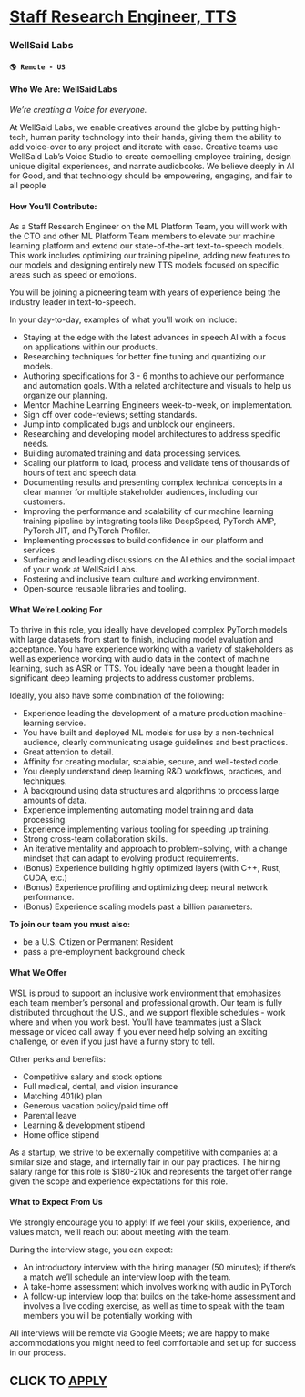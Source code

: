 # [Staff Research Engineer, TTS](https://www.remotewlb.com/apply/staff-research-engineer-tts)  
### WellSaid Labs  
#### `🌎 Remote - US`  

#### **Who We Are: WellSaid Labs**

_We’re creating a Voice for everyone._

At WellSaid Labs, we enable creatives around the globe by putting high-tech, human parity technology into their hands, giving them the ability to add voice-over to any project and iterate with ease. Creative teams use WellSaid Lab’s Voice Studio to create compelling employee training, design unique digital experiences, and narrate audiobooks. We believe deeply in AI for Good, and that technology should be empowering, engaging, and fair to all people

#### **How You’ll Contribute:**

As a Staff Research Engineer on the ML Platform Team, you will work with the CTO and other ML Platform Team members to elevate our machine learning platform and extend our state-of-the-art text-to-speech models. This work includes optimizing our training pipeline, adding new features to our models and designing entirely new TTS models focused on specific areas such as speed or emotions.

You will be joining a pioneering team with years of experience being the industry leader in text-to-speech.

In your day-to-day, examples of what you'll work on include:

  * Staying at the edge with the latest advances in speech AI with a focus on applications within our products.
  * Researching techniques for better fine tuning and quantizing our models.
  * Authoring specifications for 3 - 6 months to achieve our performance and automation goals. With a related architecture and visuals to help us organize our planning. 
  * Mentor Machine Learning Engineers week-to-week, on implementation. 
  * Sign off over code-reviews; setting standards. 
  * Jump into complicated bugs and unblock our engineers.
  * Researching and developing model architectures to address specific needs.
  * Building automated training and data processing services.
  * Scaling our platform to load, process and validate tens of thousands of hours of text and speech data.
  * Documenting results and presenting complex technical concepts in a clear manner for multiple stakeholder audiences, including our customers.
  * Improving the performance and scalability of our machine learning training pipeline by integrating tools like DeepSpeed, PyTorch AMP, PyTorch JIT, and PyTorch Profiler.
  * Implementing processes to build confidence in our platform and services.
  * Surfacing and leading discussions on the AI ethics and the social impact of your work at WellSaid Labs.
  * Fostering and inclusive team culture and working environment.
  * Open-source reusable libraries and tooling.

#### **What We’re Looking For**

To thrive in this role, you ideally have developed complex PyTorch models with large datasets from start to finish, including model evaluation and acceptance. You have experience working with a variety of stakeholders as well as experience working with audio data in the context of machine learning, such as ASR or TTS. You ideally have been a thought leader in significant deep learning projects to address customer problems.

Ideally, you also have some combination of the following:

  * Experience leading the development of a mature production machine-learning service.
  * You have built and deployed ML models for use by a non-technical audience, clearly communicating usage guidelines and best practices.
  * Great attention to detail.
  * Affinity for creating modular, scalable, secure, and well-tested code.
  * You deeply understand deep learning R&D workflows, practices, and techniques.
  * A background using data structures and algorithms to process large amounts of data.
  * Experience implementing automating model training and data processing.
  * Experience implementing various tooling for speeding up training.
  * Strong cross-team collaboration skills.
  * An iterative mentality and approach to problem-solving, with a change mindset that can adapt to evolving product requirements.
  * (Bonus) Experience building highly optimized layers (with C++, Rust, CUDA, etc.)
  * (Bonus) Experience profiling and optimizing deep neural network performance.
  * (Bonus) Experience scaling models past a billion parameters. 

**To join our team you must also:**

  * be a U.S. Citizen or Permanent Resident
  * pass a pre-employment background check 

#### **What We Offer**

WSL is proud to support an inclusive work environment that emphasizes each team member’s personal and professional growth. Our team is fully distributed throughout the U.S., and we support flexible schedules - work where and when you work best. You’ll have teammates just a Slack message or video call away if you ever need help solving an exciting challenge, or even if you just have a funny story to tell.

Other perks and benefits:

  * Competitive salary and stock options
  * Full medical, dental, and vision insurance
  * Matching 401(k) plan
  * Generous vacation policy/paid time off
  * Parental leave
  * Learning & development stipend
  * Home office stipend

As a startup, we strive to be externally competitive with companies at a similar size and stage, and internally fair in our pay practices. The hiring salary range for this role is $180-210k and represents the target offer range given the scope and experience expectations for this role.

#### **What to Expect From Us**

We strongly encourage you to apply! If we feel your skills, experience, and values match, we’ll reach out about meeting with the team.

During the interview stage, you can expect:

  * An introductory interview with the hiring manager (50 minutes); if there’s a match we’ll schedule an interview loop with the team.
  * A take-home assessment which involves working with audio in PyTorch
  * A follow-up interview loop that builds on the take-home assessment and involves a live coding exercise, as well as time to speak with the team members you will be potentially working with 

All interviews will be remote via Google Meets; we are happy to make accommodations you might need to feel comfortable and set up for success in our process.

  
## CLICK TO [APPLY](https://www.remotewlb.com/apply/staff-research-engineer-tts)

